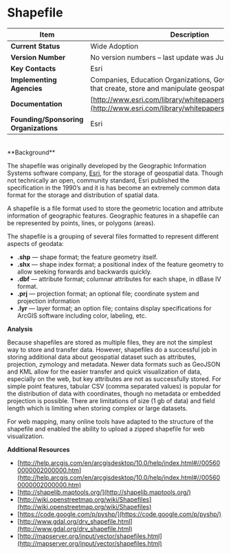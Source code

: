# Shapefile

| Item | Description |
| --- | --- |
| **Current Status** | Wide Adoption |
| **Version Number** | No version numbers – last update was July 1998 |
| **Key Contacts** | Esri |
| **Implementing Agencies** | Companies, Education Organizations, Government Agencies that create, store and manipulate geospatial data |
| **Documentation** | [http://www.esri.com/library/whitepapers/pdfs/shapefile.pdf](http://www.esri.com/library/whitepapers/pdfs/shapefile.pdf) |
| **Founding/Sponsoring Organizations** | Esri |
<br>
**Background**

The shapefile was originally developed by the Geographic Information Systems software company, [Esri](http://www.esri.com/), for the storage of geospatial data. Though not technically an open, community standard, Esri published the specification in the 1990’s and it is has become an extremely common data format for the storage and distribution of spatial data.

A shapefile is a file format used to store the geometric location and attribute information of geographic features. Geographic features in a shapefile can be represented by points, lines, or polygons (areas).

The shapefile is a grouping of several files formatted to represent different aspects of geodata:

* **.shp** — shape format; the feature geometry itself.
* **.shx** — shape index format; a positional index of the feature geometry to allow seeking forwards and backwards quickly.
* **.dbf** — attribute format; columnar attributes for each shape, in dBase IV format.
* **.prj** — projection format; an optional file; coordinate system and projection information
* **.lyr** — layer format; an option file; contains display specifications for ArcGIS software including color, labeling, etc.

**Analysis**

Because shapefiles are stored as multiple files, they are not the simplest way to store and transfer data. However, shapefiles do a successful job in storing additional data about geospatial dataset such as attributes, projection, zymology and metadata. Newer data formats such as GeoJSON and KML allow for the easier transfer and quick visualization of data, especially on the web, but key attributes are not as successfully stored. For simple point features, tabular CSV (comma separated values) is popular for the distribution of data with coordinates, though no metadata or embedded projection is possible. There are limitations of size (1 gb of data) and field length which is limiting when storing complex or large datasets.

For web mapping, many online tools have adapted to the structure of the shapefile and enabled the ability to upload a zipped shapefile for web visualization.

**Additional Resources**

* [http://help.arcgis.com/en/arcgisdesktop/10.0/help/index.html#//005600000002000000.htm](http://help.arcgis.com/en/arcgisdesktop/10.0/help/index.html#//005600000002000000.htm)
* [http://shapelib.maptools.org/](http://shapelib.maptools.org/)
* [http://wiki.openstreetmap.org/wiki/Shapefiles](http://wiki.openstreetmap.org/wiki/Shapefiles)
* [https://code.google.com/p/pyshp/](https://code.google.com/p/pyshp/)
* [http://www.gdal.org/drv_shapefile.html](http://www.gdal.org/drv_shapefile.html)
* [http://mapserver.org/input/vector/shapefiles.html](http://mapserver.org/input/vector/shapefiles.html)

